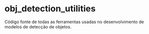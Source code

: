 # obj_detection_utilities
Código fonte de todas as ferramentas usadas no desenvolvimento de modelos de detecção de objetos.
